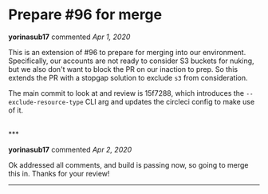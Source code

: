 # Prepare #96 for merge

**yorinasub17** commented *Apr 1, 2020*

This is an extension of #96 to prepare for merging into our environment. Specifically, our accounts are not ready to consider S3 buckets for nuking, but we also don't want to block the PR on our inaction to prep. So this extends the PR with a stopgap solution to exclude `s3` from consideration.

The main commit to look at and review is 15f7288, which introduces the `--exclude-resource-type` CLI arg and updates the circleci config to make use of it.

<br />
***


**yorinasub17** commented *Apr 2, 2020*

Ok addressed all comments, and build is passing now, so going to merge this in. Thanks for your review!
***

